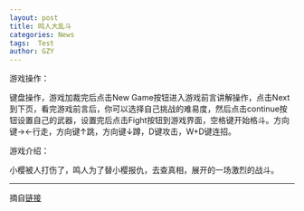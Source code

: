 ```yaml
---
layout: post
title: 鸣人大乱斗
categories: News
tags:  Test
author: GZY
---
```


游戏操作：

键盘操作，游戏加裁完后点击New Game按钮进入游戏前言讲解操作，点击Next到下页，看完游戏前言后，你可以选择自己挑战的难易度，然后点击continue按钮设置自己的武器，设置完后点击Fight按钮到游戏界面，空格键开始格斗。方向键→←行走，方向键↑跳，方向键↓蹲，D键攻击，W+D键连招。

游戏介绍：

小樱被人打伤了，鸣人为了替小樱报仇，去查真相，展开的一场激烈的战斗。

*****

摘自[链接](http://kid.qq.com/a/20190124/005273.htm)